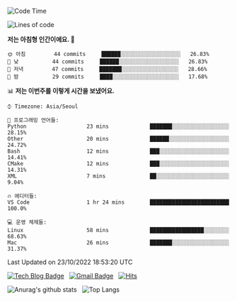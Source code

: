 <!-- ### Hi there 👋 -->

<!--
**dnchoi/dnchoi** is a ✨ _special_ ✨ repository because its `README.md` (this file) appears on your GitHub profile.

Here are some ideas to get you started:

- 🔭 I’m currently working on ...
- 🌱 I’m currently learning ...
- 👯 I’m looking to collaborate on ...
- 🤔 I’m looking for help with ...
- 💬 Ask me about ...
- 📫 How to reach me: ...
- 😄 Pronouns: ...
- ⚡ Fun fact: ...
-->

<!--START_SECTION:waka-->
![Code Time](http://img.shields.io/badge/Code%20Time-209%20hrs%2052%20mins-blue)

![Lines of code](https://img.shields.io/badge/%EC%A0%80%EB%8A%94%20%EC%97%AC%ED%83%9C%EA%B9%8C%EC%A7%80%20-59%20Thousand%20%EC%A4%84%EC%9D%98%20%EC%BD%94%EB%93%9C%EB%A5%BC%20%EC%9E%91%EC%84%B1%ED%96%88%EC%96%B4%EC%9A%94.-blue)

**저는 아침형 인간이에요. 🐤** 

```text
🌞 아침         44 commits     ██████░░░░░░░░░░░░░░░░░░░   26.83% 
🌆 낮　         44 commits     ██████░░░░░░░░░░░░░░░░░░░   26.83% 
🌃 저녁         47 commits     ███████░░░░░░░░░░░░░░░░░░   28.66% 
🌙 밤　         29 commits     ████░░░░░░░░░░░░░░░░░░░░░   17.68%

```


📊 **저는 이번주를 이렇게 시간을 보냈어요.** 

```text
⌚︎ Timezone: Asia/Seoul

💬 프로그래밍 언어들: 
Python                   23 mins             ███████░░░░░░░░░░░░░░░░░░   28.15% 
Other                    20 mins             ██████░░░░░░░░░░░░░░░░░░░   24.72% 
Bash                     12 mins             ███░░░░░░░░░░░░░░░░░░░░░░   14.41% 
CMake                    12 mins             ███░░░░░░░░░░░░░░░░░░░░░░   14.31% 
XML                      7 mins              ██░░░░░░░░░░░░░░░░░░░░░░░   9.04%

🔥 에디터들: 
VS Code                  1 hr 24 mins        █████████████████████████   100.0%

💻 운영 체제들: 
Linux                    58 mins             █████████████████░░░░░░░░   68.63% 
Mac                      26 mins             ███████░░░░░░░░░░░░░░░░░░   31.37%

```


 Last Updated on 23/10/2022 18:53:20 UTC
<!--END_SECTION:waka-->


[![Tech Blog Badge](http://img.shields.io/badge/-Tech%20blog-black?style=flat-square&logo=github&link=https://zzsza.github.io/)](https://dnchoi.github.io/)
&nbsp;
[![Gmail Badge](https://img.shields.io/badge/Gmail-d14836?style=flat-square&logo=Gmail&logoColor=white&link=mailto:snugyun01@gmail.com)](mailto:dongnyeokc@gmail.com)
&nbsp;
[![Hits](https://hits.seeyoufarm.com/api/count/incr/badge.svg?url=https%3A%2F%2Fgithub.com%2Fgjbae1212%2Fhit-counter&count_bg=%233D7CC8&title_bg=%23555555&icon=&icon_color=%23E7E7E7&title=hits&edge_flat=false)](https://hits.seeyoufarm.com)

![Anurag's github stats](https://github-readme-stats.vercel.app/api?username=dnchoi&show_icons=true&theme=tokyonight)
&nbsp;
![Top Langs](https://github-readme-stats.vercel.app/api/top-langs/?username=dnchoi&layout=compact&theme=tokyonight)

<div align='center'>
